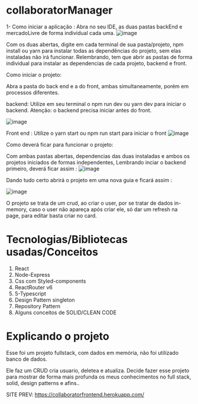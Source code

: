 # collaboratorManager

1- Como iniciar a aplicação :
Abra no seu IDE, as duas pastas backEnd e mercadoLivre de forma individual cada uma.
![image](https://user-images.githubusercontent.com/80259818/174451981-805dea85-5549-4f94-85b6-8ad703ccebc5.png)


Com os duas abertas, digite em cada terminal de sua pasta/projeto, npm install ou yarn para instalar todas as dependências do projeto, sem elas instaladas não irá funcionar. Relembrando, tem que abrir as pastas de forma individual para instalar as dependencias de cada projeto, backend e front.

Como iniciar o projeto:

Abra a pasta do back end e a do front, ambas simultaneamente, porém em processos diferentes.

backend: 
Utilize em seu terminal o npm run dev ou yarn dev para iniciar o backend. Atenção: o backend precisa iniciar antes do front.

![image](https://user-images.githubusercontent.com/80259818/174452044-41eff7f5-12dd-4634-ae69-a0115c12c503.png)


Front end :
Utilize o yarn start ou npm run start para iniciar o front
![image](https://user-images.githubusercontent.com/80259818/174452126-6e2a2c69-05a2-4317-b8b1-9f3e6c498609.png)


Como deverá ficar para funcionar o projeto:

Com ambas pastas abertas, dependencias das duas instaladas e ambos os projetos iniciados de formas independentes, Lembrando inciar o backend primeiro, deverá ficar assim :
![image](https://user-images.githubusercontent.com/80259818/174452171-09b75134-fc6a-4876-823e-40a3abab5b3e.png)

Dando tudo certo abrirá o projeto em uma nova guia e ficará assim : 

![image](https://user-images.githubusercontent.com/80259818/174452218-fa290544-7cbc-40a3-ac79-368cee93d758.png)

O projeto se trata de um crud, ao criar o user, por se tratar de dados in-memory, caso o user não apareça após criar ele, só dar um refresh na page, para editar basta criar no card.

# Tecnologias/Bibliotecas usadas/Conceitos

1. React
2. Node-Express
3. Css com Styled-components
4. ReactRouter v6
5. 5-Typescript
6. Design Pattern singleton
7. Repository Pattern
8. Alguns conceitos de SOLID/CLEAN CODE

# Explicando o projeto
Esse foi um projeto fullstack, com dados em memória, não foi utilizado banco de dados.

Ele faz um CRUD cria usuario, deletea e atualiza. 
Decide fazer esse projeto para mostrar de forma mais profunda os meus conhecimentos no full stack, solid, design patterns e afins..

SITE PREV: https://collaboratorfrontend.herokuapp.com/
